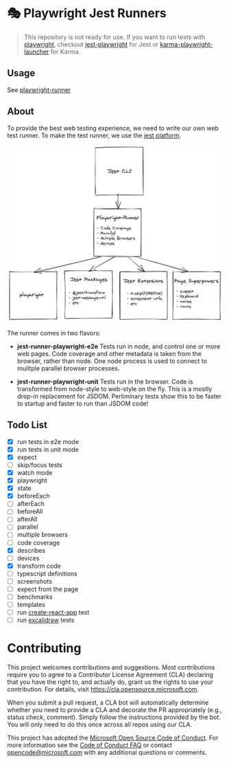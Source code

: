 # 🎭 Playwright Jest Runners
> This repository is not ready for use. If you want to run tests with [playwright](https://github.com/Microsoft/playwright), checkout [jest-playwright](https://github.com/mmarkelov/jest-playwright) for Jest or [karma-playwright-launcher](https://github.com/JoelEinbinder/karma-playwright-launcher) for Karma.

## Usage
See [playwright-runner](packages/playwright-runner/README.md)

## About
To provide the best web testing experience, we need to write our own web test runner. To make the test runner, we use the [jest platform](https://www.youtube.com/watch?v=NtjyeojAOBs).

![Diagram](./docs/diagram.png)

The runner comes in two flavors:

- **jest-runner-playwright-e2e** Tests run in node, and control one or more web pages. Code coverage and other metadata is taken from the browser, rather than node. One node process is used to connect to mulitple parallel browser processes.

- **jest-runner-playwright-unit** Tests run in the browser. Code is transformed from node-style to web-style on the fly. This is a mostly drop-in replacement for JSDOM. Perliminary tests show this to be faster to startup and faster to run than JSDOM code!

## Todo List
- [x] run tests in e2e mode
- [x] run tests in unit mode
- [x] expect
- [ ] skip/focus tests
- [x] watch mode
- [x] playwright
- [x] state
- [x] beforeEach
- [ ] afterEach
- [ ] beforeAll
- [ ] afterAll
- [ ] parallel
- [ ] multiple browsers
- [ ] code coverage
- [x] describes
- [ ] devices
- [x] transform code
- [ ] typescript definitions
- [ ] screenshots
- [ ] expect from the page
- [ ] benchmarks
- [ ] templates
- [ ] run [create-react-app](https://github.com/facebook/create-react-app) test
- [ ] run [excalidraw](https://github.com/excalidraw/excalidraw) tests

# Contributing

This project welcomes contributions and suggestions.  Most contributions require you to agree to a
Contributor License Agreement (CLA) declaring that you have the right to, and actually do, grant us
the rights to use your contribution. For details, visit https://cla.opensource.microsoft.com.

When you submit a pull request, a CLA bot will automatically determine whether you need to provide
a CLA and decorate the PR appropriately (e.g., status check, comment). Simply follow the instructions
provided by the bot. You will only need to do this once across all repos using our CLA.

This project has adopted the [Microsoft Open Source Code of Conduct](https://opensource.microsoft.com/codeofconduct/).
For more information see the [Code of Conduct FAQ](https://opensource.microsoft.com/codeofconduct/faq/) or
contact [opencode@microsoft.com](mailto:opencode@microsoft.com) with any additional questions or comments.

